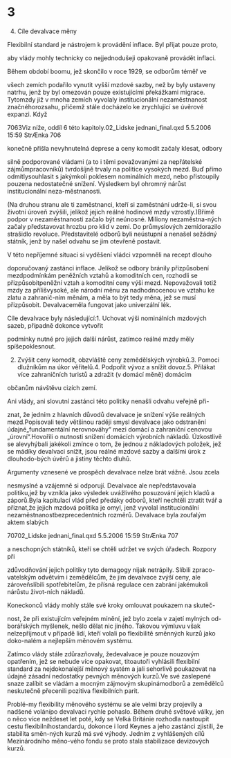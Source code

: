 # 3

4. Cíle devalvace měny

Flexibilní standard je nástrojem k provádění inflace. Byl přijat pouze proto,

aby vlády mohly technicky co nejjednodušeji opakovaně provádět inflaci.

Během období boomu, jež skončilo v roce 1929, se odborům téměř ve

všech zemích podařilo vynutit vyšší mzdové sazby, než by byly ustaveny natrhu, jenž by byl omezován pouze existujícími překážkami migrace. Tytomzdy již v mnoha zemích vyvolaly institucionální nezaměstnanost značnéhorozsahu, přičemž stále docházelo ke zrychlující se úvěrové expanzi. Když

7063Viz níže, oddíl 6 této kapitoly.02_Lidske jednani_final.qxd 5.5.2006 15:59 StrÆnka 706

konečně přišla nevyhnutelná deprese a ceny komodit začaly klesat, odbory

silně podporované vládami (a to i těmi považovanými za nepřátelské zájmůmpracovníků) tvrdošíjně trvaly na politice vysokých mezd. Buď přímo odmítlysouhlasit s jakýmkoli poklesem nominálních mezd, nebo přistoupily pouzena nedostatečné snížení. Výsledkem byl ohromný nárůst institucionální neza-městnanosti.

(Na druhou stranu ale ti zaměstnanci, kteří si zaměstnání udrže-li, si svou životní úroveň zvýšili, jelikož jejich reálné hodinové mzdy vzrostly.)Břímě podpor v nezaměstnanosti začalo být neúnosné. Miliony nezaměstna-ných začaly představovat hrozbu pro klid v zemi. Do průmyslových zemídorazilo strašidlo revoluce. Představitelé odborů byli neústupní a nenašel sežádný státník, jenž by našel odvahu se jim otevřeně postavit.

V této nepříjemné situaci si vyděšení vládci vzpomněli na recept dlouho

doporučovaný zastánci inflace. Jelikož se odbory bránily přizpůsobení mezdpodmínkám peněžních vztahů a komoditních cen, rozhodli se přizpůsobitpeněžní vztah a komoditní ceny výši mezd. Nepovažovali totiž mzdy za přílišvysoké, ale národní měnu za nadhodnocenou ve vztahu ke zlatu a zahranič-ním měnám, a měla to být tedy měna, jež se musí přizpůsobit. Devalvaceměla fungovat jako univerzální lék.

Cíle devalvace byly následující:1. Uchovat výši nominálních mzdových sazeb, případně dokonce vytvořit

podmínky nutné pro jejich další nárůst, zatímco reálné mzdy měly spíšepoklesnout.

2. Zvýšit ceny komodit, obzvláště ceny zemědělských výrobků.3. Pomoci dlužníkům na úkor věřitelů.4. Podpořit vývoz a snížit dovoz.5. Přilákat více zahraničních turistů a zdražit (v domácí měně) domácím

občanům návštěvu cizích zemí.

Ani vlády, ani slovutní zastánci této politiky nenašli odvahu veřejně při-

znat, že jedním z hlavních důvodů devalvace je snížení výše reálných mezd.Popisovali tedy většinou raději smysl devalvace jako odstranění údajné„fundamentální nerovnováhy“ mezi domácí a zahraniční cenovou „úrovní“.Hovořili o nutnosti snížení domácích výrobních nákladů. Úzkostlivě se alevyhýbali jakékoli zmínce o tom, že jednou z nákladových položek, jež se mádíky devalvaci snížit, jsou reálné mzdové sazby a dalšími úrok z dlouhodo-bých úvěrů a jistiny těchto dluhů.

Argumenty vznesené ve prospěch devalvace nelze brát vážně. Jsou zcela

nesmyslné a vzájemně si odporují. Devalvace ale nepředstavovala politiku,jež by vznikla jako výsledek uvážlivého posuzování jejích kladů a záporů.Byla kapitulací vlád před předáky odborů, kteří nechtěli ztratit tvář a přiznat,že jejich mzdová politika je omyl, jenž vyvolal institucionální nezaměstnanostbezprecedentních rozměrů. Devalvace byla zoufalým aktem slabých

70702_Lidske jednani_final.qxd 5.5.2006 15:59 StrÆnka 707

a neschopných státníků, kteří se chtěli udržet ve svých úřadech. Rozpory při

zdůvodňování jejich politiky tyto demagogy nijak netrápily. Slíbili zpraco-vatelským odvětvím i zemědělcům, že jim devalvace zvýší ceny, ale zároveňslíbili spotřebitelům, že přísná regulace cen zabrání jakémukoli nárůstu život-ních nákladů.

Koneckonců vlády mohly stále své kroky omlouvat poukazem na skuteč-

nost, že při existujícím veřejném mínění, jež bylo zcela v zajetí mylných od-borářských myšlenek, nešlo dělat nic jiného. Takovou výmluvu však nelzepřijmout v případě lidí, kteří volali po flexibilitě směnných kurzů jako doko-nalém a nejlepším měnovém systému.

Zatímco vlády stále zdůrazňovaly, žedevalvace je pouze nouzovým opatřením, jež se nebude více opakovat, titoautoři vyhlásili flexibilní standard za nejdokonalejší měnový systém a jali sehorlivě poukazovat na údajné zásadní nedostatky pevných měnových kurzů.Ve své zaslepené snaze zalíbit se vládám a mocným zájmovým skupinámodborů a zemědělců neskutečně přecenili pozitiva flexibilních parit.

Problé-my flexibility měnového systému se ale velmi brzy projevily a nadšené volánípo devalvaci rychle pohaslo. Během druhé světové války, jen o něco více neždeset let poté, kdy se Velká Británie rozhodla nastoupit cestu flexibilníhostandardu, dokonce i lord Keynes a jeho zastánci zjistili, že stabilita směn-ných kurzů má své výhody. Jedním z vyhlášených cílů Mezinárodního měno-vého fondu se proto stala stabilizace devizových kurzů.
